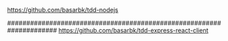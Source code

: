 https://github.com/basarbk/tdd-nodejs

#####################################################################
https://github.com/basarbk/tdd-express-react-client

